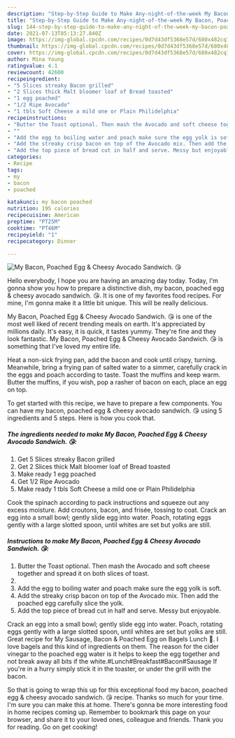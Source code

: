 ```yaml
---
description: "Step-by-Step Guide to Make Any-night-of-the-week My Bacon, Poached Egg &amp;amp; Cheesy Avocado Sandwich. 😘"
title: "Step-by-Step Guide to Make Any-night-of-the-week My Bacon, Poached Egg &amp;amp; Cheesy Avocado Sandwich. 😘"
slug: 144-step-by-step-guide-to-make-any-night-of-the-week-my-bacon-poached-egg-and-amp-cheesy-avocado-sandwich
date: 2021-07-13T05:13:27.840Z
image: https://img-global.cpcdn.com/recipes/0d7d43df5368e57d/680x482cq70/my-bacon-poached-egg-cheesy-avocado-sandwich-recipe-main-photo.jpg
thumbnail: https://img-global.cpcdn.com/recipes/0d7d43df5368e57d/680x482cq70/my-bacon-poached-egg-cheesy-avocado-sandwich-recipe-main-photo.jpg
cover: https://img-global.cpcdn.com/recipes/0d7d43df5368e57d/680x482cq70/my-bacon-poached-egg-cheesy-avocado-sandwich-recipe-main-photo.jpg
author: Mina Young
ratingvalue: 4.1
reviewcount: 42600
recipeingredient:
- "5 Slices streaky Bacon grilled"
- "2 Slices thick Malt bloomer loaf of Bread toasted"
- "1 egg poached"
- "1/2 Ripe Avocado"
- "1 tbls Soft Cheese a mild one or Plain Philidelphia"
recipeinstructions:
- "Butter the Toast optional. Then mash the Avocado and soft cheese together and spread it on both slices of toast."
- ""
- "Add the egg to boiling water and poach make sure the egg yolk is soft."
- "Add the streaky crisp bacon on top of the Avocado mix. Then add the poached egg carefully slice the yolk."
- "Add the top piece of bread cut in half and serve. Messy but enjoyable."
categories:
- Recipe
tags:
- my
- bacon
- poached

katakunci: my bacon poached 
nutrition: 195 calories
recipecuisine: American
preptime: "PT25M"
cooktime: "PT46M"
recipeyield: "1"
recipecategory: Dinner

---
```



![My Bacon, Poached Egg &amp; Cheesy Avocado Sandwich. 😘](https://img-global.cpcdn.com/recipes/0d7d43df5368e57d/680x482cq70/my-bacon-poached-egg-cheesy-avocado-sandwich-recipe-main-photo.jpg)

Hello everybody, I hope you are having an amazing day today. Today, I'm gonna show you how to prepare a distinctive dish, my bacon, poached egg &amp; cheesy avocado sandwich. 😘. It is one of my favorites food recipes. For mine, I'm gonna make it a little bit unique. This will be really delicious.

My Bacon, Poached Egg &amp; Cheesy Avocado Sandwich. 😘 is one of the most well liked of recent trending meals on earth. It's appreciated by millions daily. It's easy, it is quick, it tastes yummy. They're fine and they look fantastic. My Bacon, Poached Egg &amp; Cheesy Avocado Sandwich. 😘 is something that I've loved my entire life.

Heat a non-sick frying pan, add the bacon and cook until crispy, turning. Meanwhile, bring a frying pan of salted water to a simmer, carefully crack in the eggs and poach according to taste. Toast the muffins and keep warm. Butter the muffins, if you wish, pop a rasher of bacon on each, place an egg on top.


To get started with this recipe, we have to prepare a few components. You can have my bacon, poached egg &amp; cheesy avocado sandwich. 😘 using 5 ingredients and 5 steps. Here is how you cook that.

<!--inarticleads1-->

##### The ingredients needed to make My Bacon, Poached Egg &amp; Cheesy Avocado Sandwich. 😘:

1. Get 5 Slices streaky Bacon grilled
1. Get 2 Slices thick Malt bloomer loaf of Bread toasted
1. Make ready 1 egg poached
1. Get 1/2 Ripe Avocado
1. Make ready 1 tbls Soft Cheese a mild one or Plain Philidelphia


Cook the spinach according to pack instructions and squeeze out any excess moisture. Add croutons, bacon, and frisée, tossing to coat. Crack an egg into a small bowl; gently slide egg into water. Poach, rotating eggs gently with a large slotted spoon, until whites are set but yolks are still. 

<!--inarticleads2-->

##### Instructions to make My Bacon, Poached Egg &amp; Cheesy Avocado Sandwich. 😘:

1. Butter the Toast optional. Then mash the Avocado and soft cheese together and spread it on both slices of toast.
1. 
1. Add the egg to boiling water and poach make sure the egg yolk is soft.
1. Add the streaky crisp bacon on top of the Avocado mix. Then add the poached egg carefully slice the yolk.
1. Add the top piece of bread cut in half and serve. Messy but enjoyable.


Crack an egg into a small bowl; gently slide egg into water. Poach, rotating eggs gently with a large slotted spoon, until whites are set but yolks are still. Great recipe for My Sausage, Bacon &amp; Poached Egg on Bagels Lunch 🥰. I love bagels and this kind of ingredients on them. The reason for the cider vinegar to the poached egg water is it helps to keep the egg together and not break away all bits if the white.#Lunch#Breakfast#Bacon#Sausage If you&#39;re in a hurry simply stick it in the toaster, or under the grill with the bacon. 

So that is going to wrap this up for this exceptional food my bacon, poached egg &amp; cheesy avocado sandwich. 😘 recipe. Thanks so much for your time. I'm sure you can make this at home. There's gonna be more interesting food in home recipes coming up. Remember to bookmark this page on your browser, and share it to your loved ones, colleague and friends. Thank you for reading. Go on get cooking!
